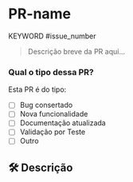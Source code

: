 # PR-name
KEYWORD #issue_number
<!---Keywords podem ser--->
<!--- close, closes, closed, fix, fixes, fixed, resolve, resolves, resolved___>
<!---Breve e rápida descrição da PR. Não mais que 3 linhas--->
> Descrição breve da PR aqui...

### Qual o tipo dessa PR?

Esta PR é do tipo:

- [ ] Bug consertado
- [ ] Nova funcionalidade
- [ ] Documentação atualizada
- [ ] Validação por Teste
- [ ] Outro

## 🛠 Descrição

<!--- Detalhe aqui a PR --->
